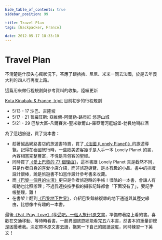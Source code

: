 ```yaml
---
hide_table_of_contents: true
sidebar_position: 99

title: Travel Plan
tags: [Backpacker, France]

date: 2012-05-17 18:33:10
---
```


Travel Plan
============

不清楚是什麼失心瘋狀況下，答應了跟捨捨、尼尼、米米一同去法國，於是去年義大利的四人行再度上路。

這篇用來做行程規劃與參考資料的收集，陸續更新

[Kota Kinabalu & France, tripit](http://www.tripit.com/trip/public/id/30037548AE5C) 目前初步的行程規劃
-   5/13 - 17 沙巴、吉隆坡
-   5/17 - 21 普羅旺斯: 亞維儂-阿爾勒-路貝紅 悠游山城
-   5/21 - 29 巴黎大區-凡爾賽宮-聖米歇爾山-羅亞爾河逛城堡-勃艮地喝紅酒

為了這趟旅遊，買了幾本書：
-   趁著誠品網路書店的旅遊書特賣，買了[《法國 (Lonely Planet)》](http://goo.gl/ONdgn)的旅遊導覽。記得在泰國旅行時，一些歐美遊客幾乎是人手一本 Lonely Planet 的書，內容相當完整豐富，不愧是背包客的聖經。
-   同時買了[《愛上巴黎的 77 個理由》](http://goo.gl/WGkIA)，這本書跟 Lonely Planet 真是截然不同，只是作者自身的喜愛小店介紹，而非旅遊導覽，是本有趣的小品。書中的排版設計很棒，說是旅遊書不如當作設計參考書來收藏。
-   而[《巴黎一個月的生活》](http://goo.gl/Dxo2l)更只是作者旅遊時的手帳！很酷的一本書，會讓人有衝動也比照辦理；不過我連按按手指的攝影記錄都會「下面沒有了」，要記手帳整理，難！
-   在書架上翻到[《巴黎地下世界》](http://goo.gl/PJR0w)，介紹巴黎錯綜複雜的地下通道與其歷史緣由，比想像中有趣的一本書。

最後[《Eat, Pray, Love》(享受吧，一個人旅行)原文書](http://goo.gl/2F6ny)，準備帶著路上看的書。喜歡在交通移動、等待時看書，一趟異國旅遊總能看完五六本書，然書本的重量卻總是困擾著我。決定帶本原文書去讀，拖累一下自己的閱讀速度，同時練習一下英文！

<!--
愛上巴黎的 77 個理由 所介紹的店家
<iframe width="640" height="480" frameborder="0" scrolling="no" marginheight="0" marginwidth="0" src="http://maps.google.com/maps/ms?ie=UTF8&amp;hl=zh-TW&amp;msa=0&amp;msid=210866901369867932195.0004a0498b9240d380505&amp;ll=48.866324,2.32996&amp;spn=0.013551,0.027466&amp;z=15&amp;output=embed"></iframe>
<small>在較大的地圖上查看<a href="http://maps.google.com/maps/ms?ie=UTF8&amp;hl=zh-TW&amp;msa=0&amp;msid=210866901369867932195.0004a0498b9240d380505&amp;ll=48.866324,2.32996&amp;spn=0.013551,0.027466&amp;z=15&amp;source=embed" style="color:#0000FF;text-align:left">loving paris</a></small>
-->
